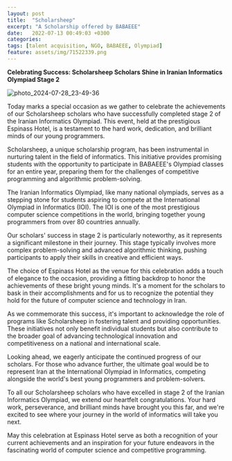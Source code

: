 ```yaml
---
layout: post
title:  "Scholarsheep"
excerpt: "A Scholarship offered by BABAEEE"
date:   2022-07-13 00:49:03 +0300
categories: 
tags: [talent acquisition, NGO, BABAEEE, Olympiad]
feature: assets/img/71522339.png
---
```


**Celebrating Success: Scholarsheep Scholars Shine in Iranian Informatics Olympiad Stage 2**

![photo_2024-07-28_23-49-36](https://github.com/user-attachments/assets/d3164c50-3de1-4c25-be93-88d4f44cd601)

Today marks a special occasion as we gather to celebrate the achievements of our Scholarsheep scholars who have successfully completed stage 2 of the Iranian Informatics Olympiad. This event, held at the prestigious Espinass Hotel, is a testament to the hard work, dedication, and brilliant minds of our young programmers.

Scholarsheep, a unique scholarship program, has been instrumental in nurturing talent in the field of informatics. This initiative provides promising students with the opportunity to participate in BABAEEE's Olympiad classes for an entire year, preparing them for the challenges of competitive programming and algorithmic problem-solving.

The Iranian Informatics Olympiad, like many national olympiads, serves as a stepping stone for students aspiring to compete at the International Olympiad in Informatics (IOI). The IOI is one of the most prestigious computer science competitions in the world, bringing together young programmers from over 80 countries annually.

Our scholars' success in stage 2 is particularly noteworthy, as it represents a significant milestone in their journey. This stage typically involves more complex problem-solving and advanced algorithmic thinking, pushing participants to apply their skills in creative and efficient ways.

The choice of Espinass Hotel as the venue for this celebration adds a touch of elegance to the occasion, providing a fitting backdrop to honor the achievements of these bright young minds. It's a moment for the scholars to bask in their accomplishments and for us to recognize the potential they hold for the future of computer science and technology in Iran.

As we commemorate this success, it's important to acknowledge the role of programs like Scholarsheep in fostering talent and providing opportunities. These initiatives not only benefit individual students but also contribute to the broader goal of advancing technological innovation and competitiveness on a national and international scale.

Looking ahead, we eagerly anticipate the continued progress of our scholars. For those who advance further, the ultimate goal would be to represent Iran at the International Olympiad in Informatics, competing alongside the world's best young programmers and problem-solvers.

To all our Scholarsheep scholars who have excelled in stage 2 of the Iranian Informatics Olympiad, we extend our heartfelt congratulations. Your hard work, perseverance, and brilliant minds have brought you this far, and we're excited to see where your journey in the world of informatics will take you next.

May this celebration at Espinass Hotel serve as both a recognition of your current achievements and an inspiration for your future endeavors in the fascinating world of computer science and competitive programming.

